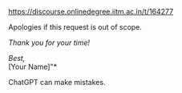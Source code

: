 https://discourse.onlinedegree.iitm.ac.in/t/164277

Apologies if this request is out of scope.</em></p>
<p><em>Thank you for your time!</em></p>
<p><em>Best,</em><br/>
[Your Name]"*</p>
<p>ChatGPT can make mistakes.